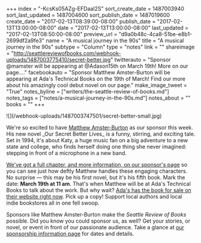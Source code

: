 +++
index = "-KcsKs05AZg-EFDaaI2S"
sort_create_date = 1487003940
sort_last_updated = 1487004600
sort_publish_date = 1487019600
create_date = "2017-02-13T08:39:00-08:00"
publish_date = "2017-02-13T13:00:00-08:00"
date = "2017-02-13T13:00:00-08:00"
last_updated = "2017-02-13T08:50:00-08:00"
preview_url = "d9a0b48c-4ca8-51be-e8b1-2699df2a9fe3"
name = "A musical journey in the 90s"
title = "A musical journey in the 90s"
subtype = "Column"
type = "notes"
link = ""
shareimage = "http://seattlereviewofbooks.com/webhook-uploads/1487003775410/secret-better.jpg"
twitterauto = "Sponsor @mamster will be appearing at @Adason15th on March 19th! More on our page...."
facebookauto = "Sponsor Matthew Amster-Burton will be appearing at Ada's Technical Books on the 19th of March! Find our more about his amazingly cool debut novel on our page."
make_image_tweet = "True"
notes_byline = ["writers/the-seattle-review-of-books.md"]
notes_tags = ["notes/a-musical-journey-in-the-90s.md"]
notes_about = ""
books = ""
+++
<p class="image-left">![](/webhook-uploads/1487003747501/secret-better-small.jpg)</p>

<p class="noindent">We're so excited to have <a href="https://www.matthewamsterburton.com" title="Matthew Amster-Burton">Matthew Amster-Burton</a> as our sponsor this week. His new novel _Our Secret Better Lives_ is a funny, stirring, and exciting tale. Set in 1994, it's about Katy, a huge music fan on a big adventure to a new state and college, who finds herself doing one thing she never imagined: stepping in front of a microphone in a new band.</p> 

<a href="http://www.seattlereviewofbooks.com/sponsorships" title="The Seattle Review of Books - sponsorships">We've got a full chapter, and more information, on our sponsor's page</a> so you can see just how deftly Matthew handles these engaging characters. No surprise &mdash; this may be his first novel, but it's his fifth book. Mark the date: <strong>March 19th at 11 am</strong>. That's when Matthew will be at Ada's Technical Books to talk about the work. But why wait? <a href="http://www.seattletechnicalbooks.com/book/9780998469805" title="Our Secret Better Lives (Paperback) | Ada&amp;#039;s Technical Books">Ada's has the book for sale on their website right now</a>. Pick up a copy! Support local authors and local indie bookstores all in one fell swoop.

Sponsors like Matthew Amster-Burton make the _Seattle Review of Books_ possible. Did you know you could sponsor us, as well? Get your stories, or novel, or event in front of our passionate audience. Take a glance at [our sponsorship information page](http://seattlereviewofbooks.com/sponsor/) for dates and details.